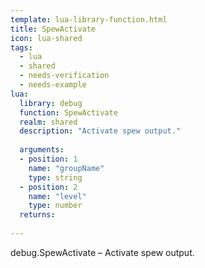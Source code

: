 ```yaml
---
template: lua-library-function.html
title: SpewActivate
icon: lua-shared
tags:
  - lua
  - shared
  - needs-verification
  - needs-example
lua:
  library: debug
  function: SpewActivate
  realm: shared
  description: "Activate spew output."
  
  arguments:
  - position: 1
    name: "groupName"
    type: string
  - position: 2
    name: "level"
    type: number
  returns:
    
---
```


<div class="lua__search__keywords">
debug.SpewActivate &#x2013; Activate spew output.
</div>
